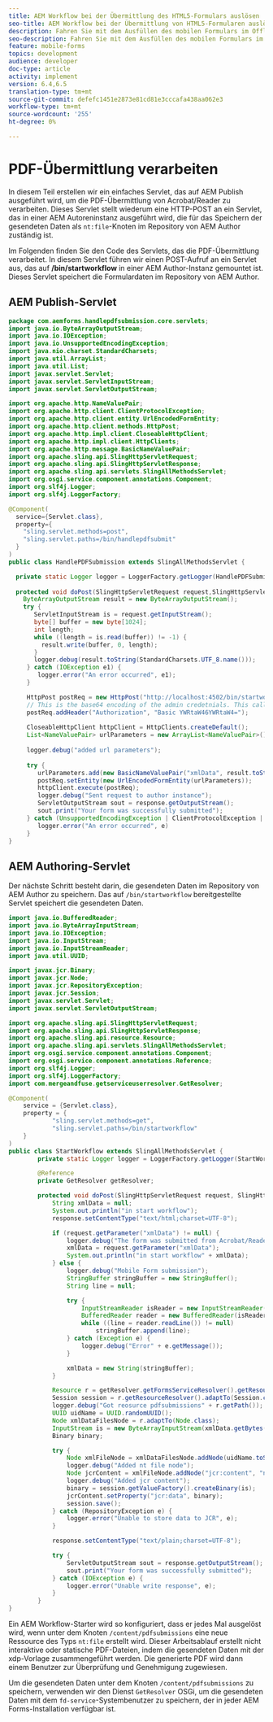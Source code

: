 ```yaml
---
title: AEM Workflow bei der Übermittlung des HTML5-Formulars auslösen
seo-title: AEM Workflow bei der Übermittlung von HTML5-Formularen auslösen
description: Fahren Sie mit dem Ausfüllen des mobilen Formulars im Offlinemodus fort und senden Sie ein mobiles Formular, um AEM Workflow auszulösen
seo-description: Fahren Sie mit dem Ausfüllen des mobilen Formulars im Offlinemodus fort und senden Sie ein mobiles Formular, um AEM Workflow auszulösen
feature: mobile-forms
topics: development
audience: developer
doc-type: article
activity: implement
version: 6.4,6.5
translation-type: tm+mt
source-git-commit: defefc1451e2873e81cd81e3cccafa438aa062e3
workflow-type: tm+mt
source-wordcount: '255'
ht-degree: 0%

---
```



# PDF-Übermittlung verarbeiten

In diesem Teil erstellen wir ein einfaches Servlet, das auf AEM Publish ausgeführt wird, um die PDF-Übermittlung von Acrobat/Reader zu verarbeiten. Dieses Servlet stellt wiederum eine HTTP-POST an ein Servlet, das in einer AEM Autoreninstanz ausgeführt wird, die für das Speichern der gesendeten Daten als `nt:file`-Knoten im Repository von AEM Author zuständig ist.

Im Folgenden finden Sie den Code des Servlets, das die PDF-Übermittlung verarbeitet. In diesem Servlet führen wir einen POST-Aufruf an ein Servlet aus, das auf **/bin/startworkflow** in einer AEM Author-Instanz gemountet ist. Dieses Servlet speichert die Formulardaten im Repository von AEM Author.


## AEM Publish-Servlet

```java
package com.aemforms.handlepdfsubmission.core.servlets;
import java.io.ByteArrayOutputStream;
import java.io.IOException;
import java.io.UnsupportedEncodingException;
import java.nio.charset.StandardCharsets;
import java.util.ArrayList;
import java.util.List;
import javax.servlet.Servlet;
import javax.servlet.ServletInputStream;
import javax.servlet.ServletOutputStream;

import org.apache.http.NameValuePair;
import org.apache.http.client.ClientProtocolException;
import org.apache.http.client.entity.UrlEncodedFormEntity;
import org.apache.http.client.methods.HttpPost;
import org.apache.http.impl.client.CloseableHttpClient;
import org.apache.http.impl.client.HttpClients;
import org.apache.http.message.BasicNameValuePair;
import org.apache.sling.api.SlingHttpServletRequest;
import org.apache.sling.api.SlingHttpServletResponse;
import org.apache.sling.api.servlets.SlingAllMethodsServlet;
import org.osgi.service.component.annotations.Component;
import org.slf4j.Logger;
import org.slf4j.LoggerFactory;

@Component(
  service={Servlet.class}, 
  property={
    "sling.servlet.methods=post", 
    "sling.servlet.paths=/bin/handlepdfsubmit"
  }
)
public class HandlePDFSubmission extends SlingAllMethodsServlet {

  private static Logger logger = LoggerFactory.getLogger(HandlePDFSubmission.class);
  
  protected void doPost(SlingHttpServletRequest request,SlingHttpServletResponse response) {
    ByteArrayOutputStream result = new ByteArrayOutputStream();
    try {
       ServletInputStream is = request.getInputStream();
       byte[] buffer = new byte[1024];
       int length;
       while ((length = is.read(buffer)) != -1) {
         result.write(buffer, 0, length);
       }
       logger.debug(result.toString(StandardCharsets.UTF_8.name()));
     } catch (IOException e1) {
        logger.error("An error occurred", e1);
     }

     HttpPost postReq = new HttpPost("http://localhost:4502/bin/startworkflow");
     // This is the base64 encoding of the admin credetnials. This call should be made over HTTPS in production scenarios to avoid leaking credentials.
     postReq.addHeader("Authorization", "Basic YWRtaW46YWRtaW4=");
     
     CloseableHttpClient httpClient = HttpClients.createDefault();
     List<NameValuePair> urlParameters = new ArrayList<NameValuePair>();
     
     logger.debug("added url parameters");
     
     try {
        urlParameters.add(new BasicNameValuePair("xmlData", result.toString(StandardCharsets.UTF_8.name())));
        postReq.setEntity(new UrlEncodedFormEntity(urlParameters));
        httpClient.execute(postReq);
        logger.debug("Sent request to author instance");
        ServletOutputStream sout = response.getOutputStream();
        sout.print("Your form was successfully submitted");
     } catch (UnsupportedEncodingException | ClientProtocolException | IOException e) {
        logger.error("An error occurred", e)
     }
}
```

## AEM Authoring-Servlet

Der nächste Schritt besteht darin, die gesendeten Daten im Repository von AEM Author zu speichern. Das auf `/bin/startworkflow` bereitgestellte Servlet speichert die gesendeten Daten.

```java
import java.io.BufferedReader;
import java.io.ByteArrayInputStream;
import java.io.IOException;
import java.io.InputStream;
import java.io.InputStreamReader;
import java.util.UUID;

import javax.jcr.Binary;
import javax.jcr.Node;
import javax.jcr.RepositoryException;
import javax.jcr.Session;
import javax.servlet.Servlet;
import javax.servlet.ServletOutputStream;

import org.apache.sling.api.SlingHttpServletRequest;
import org.apache.sling.api.SlingHttpServletResponse;
import org.apache.sling.api.resource.Resource;
import org.apache.sling.api.servlets.SlingAllMethodsServlet;
import org.osgi.service.component.annotations.Component;
import org.osgi.service.component.annotations.Reference;
import org.slf4j.Logger;
import org.slf4j.LoggerFactory;
import com.mergeandfuse.getserviceuserresolver.GetResolver;

@Component(
    service = {Servlet.class},
    property = {
            "sling.servlet.methods=get",
            "sling.servlet.paths=/bin/startworkflow"
    }
)
public class StartWorkflow extends SlingAllMethodsServlet {
        private static Logger logger = LoggerFactory.getLogger(StartWorkflow.class);

        @Reference
        private GetResolver getResolver;

        protected void doPost(SlingHttpServletRequest request, SlingHttpServletResponse response) {
            String xmlData = null;
            System.out.println("in start workflow");
            response.setContentType("text/html;charset=UTF-8");

            if (request.getParameter("xmlData") != null) {
                logger.debug("The form was submitted from Acrobat/Reader");
                xmlData = request.getParameter("xmlData");
                System.out.println("in start workflow" + xmlData);
            } else {
                logger.debug("Mobile Form submission");
                StringBuffer stringBuffer = new StringBuffer();
                String line = null;

                try {
                    InputStreamReader isReader = new InputStreamReader(request.getInputStream(), "UTF-8");
                    BufferedReader reader = new BufferedReader(isReader);
                    while ((line = reader.readLine()) != null)
                        stringBuffer.append(line);
                } catch (Exception e) {
                    logger.debug("Error" + e.getMessage());
                }

                xmlData = new String(stringBuffer);
            }

            Resource r = getResolver.getFormsServiceResolver().getResource("/content/pdfsubmissions");
            Session session = r.getResourceResolver().adaptTo(Session.class);
            logger.debug("Got reosurce pdfsubmissions" + r.getPath());
            UUID uidName = UUID.randomUUID();
            Node xmlDataFilesNode = r.adaptTo(Node.class);
            InputStream is = new ByteArrayInputStream(xmlData.getBytes());
            Binary binary;

            try {
                Node xmlFileNode = xmlDataFilesNode.addNode(uidName.toString(), "nt:file");
                logger.debug("Added nt file node");
                Node jcrContent = xmlFileNode.addNode("jcr:content", "nt:resource");
                logger.debug("Added jcr content");
                binary = session.getValueFactory().createBinary(is);
                jcrContent.setProperty("jcr:data", binary);
                session.save();
            } catch (RepositoryException e) {
                logger.error("Unable to store data to JCR", e);
            }

            response.setContentType("text/plain;charset=UTF-8");

            try {
                ServletOutputStream sout = response.getOutputStream();
                sout.print("Your form was successfully submitted");
            } catch (IOException e) {
                logger.error("Unable write response", e);
            }
        }
}
```

Ein AEM Workflow-Starter wird so konfiguriert, dass er jedes Mal ausgelöst wird, wenn unter dem Knoten `/content/pdfsubmissions` eine neue Ressource des Typs `nt:file` erstellt wird. Dieser Arbeitsablauf erstellt nicht interaktive oder statische PDF-Dateien, indem die gesendeten Daten mit der xdp-Vorlage zusammengeführt werden. Die generierte PDF wird dann einem Benutzer zur Überprüfung und Genehmigung zugewiesen.

Um die gesendeten Daten unter dem Knoten `/content/pdfsubmissions` zu speichern, verwenden wir den Dienst `GetResolver` OSGi, um die gesendeten Daten mit dem `fd-service`-Systembenutzer zu speichern, der in jeder AEM Forms-Installation verfügbar ist.

